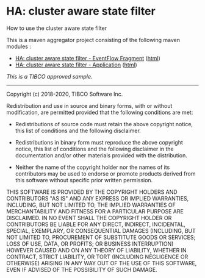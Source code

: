 # HA: cluster aware state filter

How to use the cluster aware state filter

This is a maven aggregator project consisting of the following maven modules :

* [HA: cluster aware state filter - EventFlow Fragment](ca-statefilter-ef/src/site/markdown/index.md) ([html](https://tibcosoftware.github.io/tibco-streaming-samples/10.5.0/highavailability/ca-statefilter/ca-statefilter-ef/))
* [HA: cluster aware state filter - Application](ca-statefilter-app/src/site/markdown/index.md) ([html](https://tibcosoftware.github.io/tibco-streaming-samples/10.5.0/highavailability/ca-statefilter/ca-statefilter-app/))

_This is a TIBCO approved sample._

---
Copyright (c) 2018-2020, TIBCO Software Inc.

Redistribution and use in source and binary forms, with or without
modification, are permitted provided that the following conditions are met:

* Redistributions of source code must retain the above copyright notice, this
  list of conditions and the following disclaimer.

* Redistributions in binary form must reproduce the above copyright notice,
  this list of conditions and the following disclaimer in the documentation
  and/or other materials provided with the distribution.

* Neither the name of the copyright holder nor the names of its
  contributors may be used to endorse or promote products derived from
  this software without specific prior written permission.

THIS SOFTWARE IS PROVIDED BY THE COPYRIGHT HOLDERS AND CONTRIBUTORS "AS IS"
AND ANY EXPRESS OR IMPLIED WARRANTIES, INCLUDING, BUT NOT LIMITED TO, THE
IMPLIED WARRANTIES OF MERCHANTABILITY AND FITNESS FOR A PARTICULAR PURPOSE ARE
DISCLAIMED. IN NO EVENT SHALL THE COPYRIGHT HOLDER OR CONTRIBUTORS BE LIABLE
FOR ANY DIRECT, INDIRECT, INCIDENTAL, SPECIAL, EXEMPLARY, OR CONSEQUENTIAL
DAMAGES (INCLUDING, BUT NOT LIMITED TO, PROCUREMENT OF SUBSTITUTE GOODS OR
SERVICES; LOSS OF USE, DATA, OR PROFITS; OR BUSINESS INTERRUPTION) HOWEVER
CAUSED AND ON ANY THEORY OF LIABILITY, WHETHER IN CONTRACT, STRICT LIABILITY,
OR TORT (INCLUDING NEGLIGENCE OR OTHERWISE) ARISING IN ANY WAY OUT OF THE USE
OF THIS SOFTWARE, EVEN IF ADVISED OF THE POSSIBILITY OF SUCH DAMAGE.
